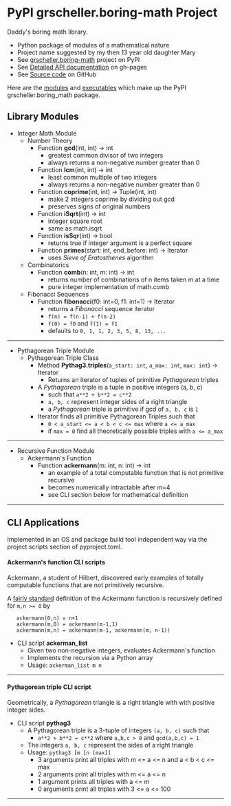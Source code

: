 # PyPI grscheller.boring-math Project

Daddy's boring math library.

* Python package of modules of a mathematical nature
* Project name suggested by my then 13 year old daughter Mary
* See [grscheller.boring-math][1] project on PyPI
* See [Detailed API documentation][2] on gh-pages
* See [Source code][3] on GitHub

Here are the [modules](#library-modules) and
[executables](#cli-applications) which make up the PyPI
grscheller.boring_math package.

## Library Modules

* Integer Math Module
  * Number Theory
    * Function **gcd**(int, int) -> int
      * greatest common divisor of two integers
      * always returns a non-negative number greater than 0
    * Function **lcm**(int, int) -> int
      * least common multiple of two integers
      * always returns a non-negative number greater than 0
    * Function **coprime**(int, int) -> Tuple(int, int)
      * make 2 integers coprime by dividing out gcd
      * preserves signs of original numbers
    * Function **iSqrt**(int) -> int
      * integer square root
      * same as math.isqrt
    * Function **isSqr**(int) -> bool
      * returns true if integer argument is a perfect square
    * Function **primes**(start: int, end_before: int) -> Iterator
      * uses *Sieve of Eratosthenes* algorithm
  * Combinatorics
    * Function **comb**(n: int, m: int) -> int
      * returns number of combinations of n items taken m at a time
      * pure integer implementation of math.comb
  * Fibonacci Sequences
    * Function **fibonacci**(f0: int=0, f1: int=1) -> Iterator
      * returns a *Fibonacci* sequence iterator
      * `f(n) = f(n-1) + f(n-2)`
      * `f(0) = f0` and `f(1) = f1`
      * defaults to `0, 1, 1, 2, 3, 5, 8, 13, ...`

---

* Pythagorean Triple Module
  * Pythagorean Triple Class
    * Method **Pythag3.triples**(`a_start: int`, `a_max: int`, `max: int`) -> Iterator
      * Returns an iterator of tuples of primitive *Pythagorean* triples
    * A *Pythagorean* triple is a tuple in positive integers (a, b, c)
      * such that `a**2 + b**2 = c**2` 
      * `a, b, c` represent integer sides of a right triangle
      * a *Pythagorean* triple is primitive if gcd of `a, b, c` is `1`
    * Iterator finds all primitive Pythagorean Triples such that
      * `0 < a_start <= a < b < c <= max` where `a <= a_max`
      * if `max = 0` find all theoretically possible triples with `a <= a_max`

---

* Recursive Function Module
  * Ackermann's Function
    * Function **ackermann**(m: int, n: int) -> int
      * an example of a total computable function that is not primitive recursive
      * becomes numerically intractable after m=4
      * see CLI section below for mathematical definition

---

## CLI Applications

Implemented in an OS and package build tool independent way via the
project.scripts section of pyproject.toml.

#### Ackermann's function CLI scripts

Ackermann, a student of Hilbert, discovered early examples of totally
computable functions that are not primitively recursive.

A [fairly standard][4] definition of the Ackermann function is
recursively defined for `m,n >= 0` by

```
   ackermann(0,n) = n+1
   ackermann(m,0) = ackermann(m-1,1)
   ackermann(m,n) = ackermann(m-1, ackermann(m, n-1))
```

* CLI script **ackerman_list**
  * Given two non-negative integers, evaluates Ackermann's function
  * Implements the recursion via a Python array
  * Usage: `ackerman_list m n`

---

#### Pythagorean triple CLI script

Geometrically, a *Pythagorean* triangle is a right triangle with
with positive integer sides.

* CLI script **pythag3**
  * A Pythagorean triple is a 3-tuple of integers `(a, b, c)` such that
    * `a**2 + b**2 = c**2` where `a,b,c > 0` and `gcd(a,b,c) = 1`
  * The integers `a, b, c` represent the sides of a right triangle
  * Usage: `pythag3 [m [n [max]]`
    * 3 arguments print all triples with m <= a <= n and a < b < c <= max
    * 2 arguments print all triples with m <= a <= n
    * 1 argument prints all triples with a <= m
    * 0 arguments print all triples with 3 <= a <= 100

---

[1]: https://pypi.org/project/grscheller.boring-math/
[2]: https://grscheller.github.io/boring-math/
[3]: https://github.com/grscheller/boring-math/
[4]: https://mathworld.wolfram.com/AckermannFunction.html
